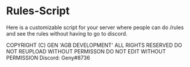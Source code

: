 # Rules-Script
Here is a customizable script for your server where people can do /rules and see the rules without having to go to discord.

COPYRIGHT (C) GEN 'AGB DEVELOPMENT'
ALL RIGHTS RESERVED
DO NOT REUPLOAD WITHOUT PERMISSON
DO NOT EDIT WITHOUT PERMISSION
Discord: Geny#8736
